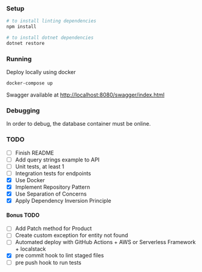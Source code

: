 ### Setup
```sh
# to install linting dependencies
npm install

# to install dotnet dependencies
dotnet restore
```

### Running
Deploy locally using docker
```sh
docker-compose up
```
Swagger available at [http://localhost:8080/swagger/index.html](http://localhost:8080/swagger/index.html)


### Debugging
In order to debug, the database container must be online.

### TODO
- [ ] Finish README 
- [ ] Add query strings example to API
- [ ] Unit tests, at least 1
- [ ] Integration tests for endpoints
- [x] Use Docker
- [x] Implement Repository Pattern
- [x] Use Separation of Concerns
- [x] Apply Dependency Inversion Principle

#### Bonus TODO
- [ ] Add Patch method for Product
- [ ] Create custom exception for entity not found
- [ ] Automated deploy with GitHub Actions + AWS or Serverless Framework + localstack
- [x] pre commit hook to lint staged files
- [ ] pre push hook to run tests